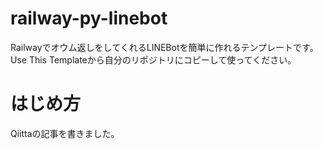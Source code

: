 # railway-py-linebot
Railwayでオウム返しをしてくれるLINEBotを簡単に作れるテンプレートです。   
Use This Templateから自分のリポジトリにコピーして使ってください。   

# はじめ方
Qiittaの記事を書きました。
